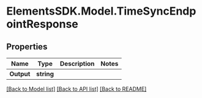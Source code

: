 # ElementsSDK.Model.TimeSyncEndpointResponse

## Properties

Name | Type | Description | Notes
------------ | ------------- | ------------- | -------------
**Output** | **string** |  | 

[[Back to Model list]](../#documentation-for-models) [[Back to API list]](../#documentation-for-api-endpoints) [[Back to README]](../)

